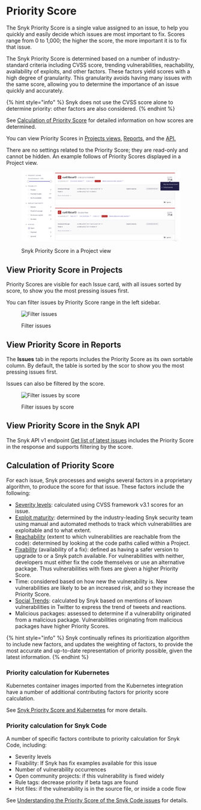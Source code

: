 # Priority Score

The Snyk Priority Score is a single value assigned to an issue, to help you quickly and easily decide which issues are most important to fix. Scores range from 0 to 1,000; the higher the score, the more important it is to fix that issue.

The Snyk Priority Score is determined based on a number of industry-standard criteria including CVSS score, trending vulnerabilities, reachability, availability of exploits, and other factors. These factors yield scores with a high degree of granularity. This granularity avoids having many issues with the same score, allowing you to determine the importance of an issue quickly and accurately.

{% hint style="info" %}
Snyk does not use the CVSS score alone to determine priority: other factors are also considered.
{% endhint %}

See [Calculation of Priority Score](priority-score.md#calculation-of-priority-score) for detailed information on how scores are determined.

You can view Priority Scores in [Projects views](priority-score.md#view-priority-score-in-projects), [Reports](priority-score.md#view-priority-score-in-reports), and the [API.](priority-score.md#view-priority-score-in-the-snyk-api)

There are no settings related to the Priority Score; they are read-only and cannot be hidden. An example follows of Priority Scores displayed in a Project view.

<div align="left">

<figure><img src="../../.gitbook/assets/image (121) (1) (1) (1) (1) (1) (1) (1) (1) (1) (1).png" alt="Snyk Priority Score in a Project view"><figcaption><p>Snyk Priority Score in a Project view</p></figcaption></figure>

</div>

## View Priority Score in Projects

Priority Scores are visible for each Issue card, with all issues sorted by score, to show you the most pressing issues first.

You can filter issues by Priority Score range in the left sidebar.

<figure><img src="../../.gitbook/assets/screen_shot_2021-07-14_at_1.41.24_pm.png" alt="Filter issues"><figcaption><p>Filter issues </p></figcaption></figure>

## View Priority Score in Reports

The **Issues** tab in the reports includes the Priority Score as its own sortable column. By default, the table is sorted by the scor to show you the most pressing issues first.

Issues can also be filtered by the score.

<figure><img src="../../.gitbook/assets/screen_shot_2021-07-14_at_1.43.32_pm.png" alt="Filter issues by score"><figcaption><p>Filter issues by score</p></figcaption></figure>

## View Priority Score in the Snyk API

The Snyk API v1 endpoint [Get list of latest issues](https://snyk.docs.apiary.io/#reference/reporting-api/latest-issues/get-list-of-latest-issues) includes the Priority Score in the response and supports filtering by the score.

## Calculation of Priority Score

For each issue, Snyk processes and weighs several factors in a proprietary algorithm, to produce the score for that issue. These factors include the following:

* [Severity levels](severity-levels.md): calculated using CVSS framework v3.1 scores for an issue.
* [Exploit maturity](https://snyk.io/blog/whats-so-wild-about-exploits-in-the-wild-and-how-can-we-prioritize-accordingly/): determined by the industry-leading Snyk security team using manual and automated methods to track which vulnerabilities are exploitable and to what extent.
* [Reachability](reachable-vulnerabilities.md) (extent to which vulnerabilities are reachable from the code): determined by looking at the code paths called within a Project.
* [Fixability](../../scan-applications/snyk-open-source/starting-to-fix-vulnerabilities/vulnerability-fix-types.md) (availability of a fix): defined as having a safer version to upgrade to or a Snyk patch available. For vulnerabilities with neither, developers must either fix the code themselves or use an alternative package. Thus vulnerabilities with fixes are given a higher Priority Score.
* Time: considered based on how new the vulnerability is. New vulnerabilities are likely to be an increased risk, and so they increase the Priority Score.
* [Social Trends](../priorities-for-fixing-issues/vulnerabilities-with-social-trends.md): calculated by Snyk based on mentions of known vulnerabilities in Twitter to express the trend of tweets and reactions.
* Malicious packages: assessed to determine if a vulnerability originated from a malicious package. Vulnerabilities originating from malicious packages have higher Priority Scores.

{% hint style="info" %}
Snyk continually refines its prioritization algorithm to include new factors, and updates the weighting of factors, to provide the most accurate and up-to-date representation of priority possible, given the latest information.
{% endhint %}

### Priority calculation for Kubernetes

Kubernetes container images imported from the Kubernetes integration have a number of additional contributing factors for priority score calculation.

See [Snyk Priority Score and Kubernetes](../../scan-containers/kubernetes-workload-and-image-scanning/kubernetes-integration-ui-explained/snyk-priority-score-and-kubernetes.md) for more details.

### Priority calculation for Snyk Code

A number of specific factors contribute to priority calculation for Snyk Code, including:

* Severity levels
* Fixability: If Snyk has fix examples available for this issue
* Number of vulnerability occurrences
* Open community projects: if this vulnerability is fixed widely
* Rule tags: decrease priority if beta tags are found
* Hot files: if the vulnerability is in the source file, or inside a code flow

See [Understanding the Priority Score of the Snyk Code issues](../../scan-applications/snyk-code/exploring-and-working-with-snyk-code-results-in-the-web-ui/understanding-the-priority-score-of-snyk-code-issues.md) for details.
